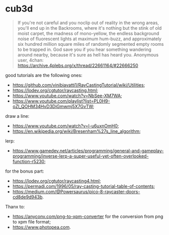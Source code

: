 # cub3d

> If you're not careful and you noclip out of reality in the wrong areas, you'll end up in the Backrooms, where it's nothing but the stink of old moist carpet, the madness of mono-yellow, the endless background noise of fluorescent lights at maximum hum-buzz, and approximately six hundred million square miles of randomly segmented empty rooms to be trapped in.
> God save you if you hear something wandering around nearby, because it's sure as hell has heard you.
Anonymous user, 4chan: <https://archive.4plebs.org/x/thread/22661164/#22666250>


good tutorials are the following ones:
* <https://github.com/vinibiavatti1/RayCastingTutorial/wiki/Utilities>;
* <https://lodev.org/cgtutor/raycasting.html>;
* <https://www.youtube.com/watch?v=NbSee-XM7WA>;
* <https://www.youtube.com/playlist?list=PL0H9-oZl_QOHM34HvD3DiGmwmj5X7GvTW>;

draw a line:
* <https://www.youtube.com/watch?v=l-u6uxnOmH0>;
* <https://en.wikipedia.org/wiki/Bresenham%27s_line_algorithm>;

lerp:
* <https://www.gamedev.net/articles/programming/general-and-gameplay-programming/inverse-lerp-a-super-useful-yet-often-overlooked-function-r5230>;

for the bonus part:
* <https://lodev.org/cgtutor/raycasting4.html>;
* <https://permadi.com/1996/05/ray-casting-tutorial-table-of-contents>;
* <https://medium.com/@Powersaurus/pico-8-raycaster-doors-cd8de9d943b>.

Thanx to:
* <https://anyconv.com/png-to-xpm-converter> for the conversion from png to xpm file format;
* <https://www.photopea.com>.